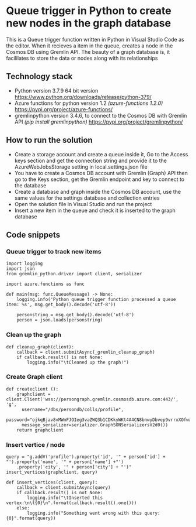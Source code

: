 # Queue trigger in Python to create new nodes in the graph database

This is a Queue trigger function written in Python in Visual Studio Code as the editor. When it recieves a item in the queue, creates a node in the Cosmos DB using Gremlin API. The beauty of a graph database is, it facililates to store the data or nodes along with its relationships 

## Technology stack  
* Python version 3.7.9 64 bit version https://www.python.org/downloads/release/python-379/
* Azure functions for python version 1.2 *(azure-functions 1.2.0)* https://pypi.org/project/azure-functions/
* gremlinpython version 3.4.6, to connect to the Cosmos DB with Gremlin API *(pip install gremlinpython)* https://pypi.org/project/gremlinpython/

## How to run the solution
 * Create a storage account and create a queue inside it, Go to the Access keys section and get the connection string and provide it to the AzureWebJobsStorage setting in local.settings.json file
 * You have to create a Cosmos DB account with Gremlin (Graph) API then go to the Keys section, get the Gremlin endpoint and key to connect to the database
 * Create a database and graph inside the Cosmos DB account, use the same values for the settings database and collection entries
 * Open the solution file in Visual Studio and run the project
 * Insert a new item in the queue and check it is inserted to the graph database

## Code snippets
### Queue trigger to track new items
```
import logging
import json
from gremlin_python.driver import client, serializer

import azure.functions as func

def main(msg: func.QueueMessage) -> None:
    logging.info('Python queue trigger function processed a queue item: %s', msg.get_body().decode('utf-8'))

    personstring = msg.get_body().decode('utf-8')
    person = json.loads(personstring)
```

### Clean up the graph
```
def cleanup_graph(client):
    callback = client.submitAsync(_gremlin_cleanup_graph)
    if callback.result() is not None:
        logging.info("\tCleaned up the graph!")
 ```

### Create Graph client
```
def createclient ():
    graphclient = client.Client('wss://persongraph.gremlin.cosmosdb.azure.com:443/', 'g', 
      username="/dbs/persondb/colls/profile",
      password="ojkqBjav8vMWmFJOIeg3vaZWQ3b1CDKkyWKt4A4CN8bnwyDbvep9vrrxXOfwxvEGX15mnrbDDCmp2IMbaktzVA==", 
      message_serializer=serializer.GraphSONSerializersV2d0())
    return graphclient
```

### Insert vertice / node
```
query = "g.addV('profile').property('id', '" + person['id'] + "').property('name', '" + person['name'] +"')
    .property('city', '" + person['city'] + "')"
insert_vertices(graphclient, query)
    
def insert_vertices(client, query):
    callback = client.submitAsync(query)
    if callback.result() is not None:
        logging.info("\tInserted this vertex:\n\t{0}\n".format(callback.result().one()))
    else:
        logging.info("Something went wrong with this query: {0}".format(query))
```
